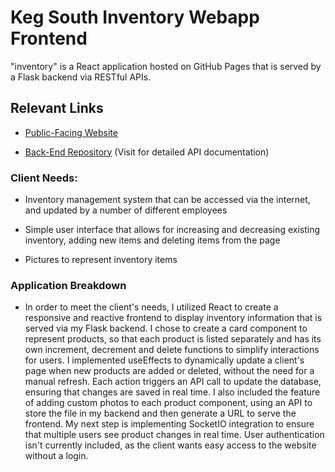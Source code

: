 # Keg South Inventory Webapp Frontend
"inventory" is a React application hosted on GitHub Pages that is served by a Flask backend via RESTful APIs.

## Relevant Links
  * [Public-Facing Website](https://lukethan.github.io/inventory/)

  * [Back-End Repository](https://github.com/lukethan/inventory-backend) (Visit for detailed API documentation)

### Client Needs:
  * Inventory management system that can be accessed via the internet, and updated by a number of different employees

  * Simple user interface that allows for increasing and decreasing existing inventory, adding new items and deleting items from the page

  * Pictures to represent inventory items

### Application Breakdown
  * In order to meet the client's needs, I utilized React to create a responsive and reactive frontend to display inventory information that is served
    via my Flask backend. I chose to create a card component to represent products, so that each product is listed separately and has its own increment,
    decrement and delete functions to simplify interactions for users. I implemented useEffects to dynamically update a client's page when new products are
    added or deleted, without the need for a manual refresh. Each action triggers an API call to update the database, ensuring that changes are saved
    in real time. I also included the feature of adding custom photos to each product component, using an API to store the file in my backend and then
    generate a URL to serve the frontend. My next step is implementing SocketIO integration to ensure that multiple users see product changes in real time.
    User authentication isn't currently included, as the client wants easy access to the website without a login.


